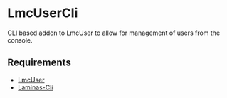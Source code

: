 LmcUserCli
=======

CLI based addon to LmcUser to allow for management of users from the console.

Requirements
------------

* [LmcUser](https://github.com/LM-Commons/LmcUser)
* [Laminas-Cli](https://docs.laminas.dev/laminas-cli/)

